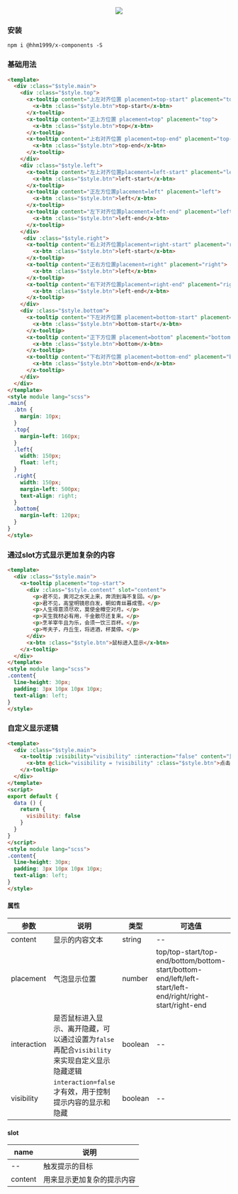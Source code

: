 <p align="center">
  <img src="https://cdn.rawgit.com/ElemeFE/element/dev/element_logo.svg">
</p>

### 安装
```shell
npm i @hhm1999/x-components -S
```

### 基础用法
```html
<template>
  <div :class="$style.main">
    <div :class="$style.top">
      <x-tooltip content="上左对齐位置 placement=top-start" placement="top-start">
        <x-btn :class="$style.btn">top-start</x-btn>
      </x-tooltip>
      <x-tooltip content="正上方位置 placement=top" placement="top">
        <x-btn :class="$style.btn">top</x-btn>
      </x-tooltip>
      <x-tooltip content="上右对齐位置 placement=top-end" placement="top-end">
        <x-btn :class="$style.btn">top-end</x-btn>
      </x-tooltip>
    </div>
    <div :class="$style.left">
      <x-tooltip content="左上对齐位置placement=left-start" placement="left-start">
        <x-btn :class="$style.btn">left-start</x-btn>
      </x-tooltip>
      <x-tooltip content="正左方位置placement=left" placement="left">
        <x-btn :class="$style.btn">left</x-btn>
      </x-tooltip>
      <x-tooltip content="左下对齐位置placement=left-end" placement="left-end">
        <x-btn :class="$style.btn">left-end</x-btn>
      </x-tooltip>
    </div>
     <div :class="$style.right">
      <x-tooltip content="右上对齐位置placement=right-start" placement="right-start">
        <x-btn :class="$style.btn">left-start</x-btn>
      </x-tooltip>
      <x-tooltip content="正右方位置placement=right" placement="right">
        <x-btn :class="$style.btn">left</x-btn>
      </x-tooltip>
      <x-tooltip content="右下对齐位置placement=right-end" placement="right-end">
        <x-btn :class="$style.btn">left-end</x-btn>
      </x-tooltip>
    </div>
    <div :class="$style.bottom">
      <x-tooltip content="下左对齐位置 placement=bottom-start" placement="bottom-start">
        <x-btn :class="$style.btn">bottom-start</x-btn>
      </x-tooltip>
      <x-tooltip content="正下方位置 placement=bottom" placement="bottom">
        <x-btn :class="$style.btn">bottom</x-btn>
      </x-tooltip>
      <x-tooltip content="下右对齐位置 placement=bottom-end" placement="bottom-end">
        <x-btn :class="$style.btn">bottom-end</x-btn>
      </x-tooltip>
    </div>
  </div>
</template>
<style module lang="scss">
.main{
  .btn {
    margin: 10px;
  }
  .top{
    margin-left: 160px; 
  }
  .left{
    width: 150px;
    float: left;
  }
  .right{
    width: 150px;
    margin-left: 500px; 
    text-align: right;
  }
  .bottom{
    margin-left: 120px; 
  }
}
</style>
```

### 通过slot方式显示更加复杂的内容
```html
<template>
  <div :class="$style.main">
    <x-tooltip placement="top-start">
      <div :class="$style.content" slot="content">
        <p>君不见，黄河之水天上来，奔流到海不复回。</p>
        <p>君不见，高堂明镜悲白发，朝如青丝暮成雪。</p>
        <p>人生得意须尽欢，莫使金樽空对月。</p>
        <p>天生我材必有用，千金散尽还复来。</p>
        <p>烹羊宰牛且为乐，会须一饮三百杯。</p>
        <p>岑夫子，丹丘生，将进酒，杯莫停。</p>
      </div>
      <x-btn :class="$style.btn">鼠标进入显示</x-btn>
    </x-tooltip>
  </div>
</template>
<style module lang="scss">
.content{
  line-height: 30px;
  padding: 3px 10px 10px 10px;
  text-align: left;
}
</style>
```

### 自定义显示逻辑
```html
<template>
  <div :class="$style.main">
    <x-tooltip :visibility="visibility" :interaction="false" content="鼠标点击才显示" placement="right-start">
      <x-btn @click="visibility = !visibility" :class="$style.btn">点击{{!visibility ? '显示' : '关闭' }}</x-btn>
    </x-tooltip>
  </div>
</template>
<script>
export default {
  data () {
    return {
      visibility: false
    }
  }
}
</script>
<style module lang="scss">
.content{
  line-height: 30px;
  padding: 3px 10px 10px 10px;
  text-align: left;
}
</style>
```

#### 属性
| 参数      | 说明    | 类型      | 可选值       | 默认值   |
|---------- |-------- |---------- |-------------  |-------- |
| content  | 显示的内容文本 | string  |   -- |    --     |
| placement  | 气泡显示位置 |  number  |  top/top-start/top-end/bottom/bottom-start/bottom-end/left/left-start/left-end/right/right-start/right-end |    bottom     |
| interaction  | 是否鼠标进入显示、离开隐藏，可以通过设置为`false`再配合`visibility`来实现自定义显示隐藏逻辑 | boolean  |    --     |  true     |
| visibility  |  `interaction=false`才有效，用于控制提示内容的显示和隐藏 | boolean  |    --     |  false     |

#### slot
| name      | 说明    |
|---------- |-------- |
| --  | 触发提示的目标 |
| content  | 用来显示更加复杂的提示内容 |